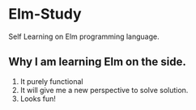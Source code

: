 # Elm-Study
Self Learning on Elm programming language.

## Why I am learning Elm on the side.
1. It purely functional
2. It will give me a new perspective to solve solution.
3. Looks fun!
